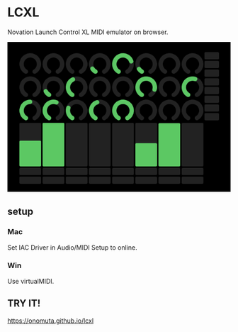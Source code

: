 # LCXL
Novation Launch Control XL MIDI emulator on browser.

![screen.png](screen.png)

## setup
### Mac
Set IAC Driver in Audio/MIDI Setup to online.

### Win
Use virtualMIDI.

## TRY IT!
https://onomuta.github.io/lcxl
